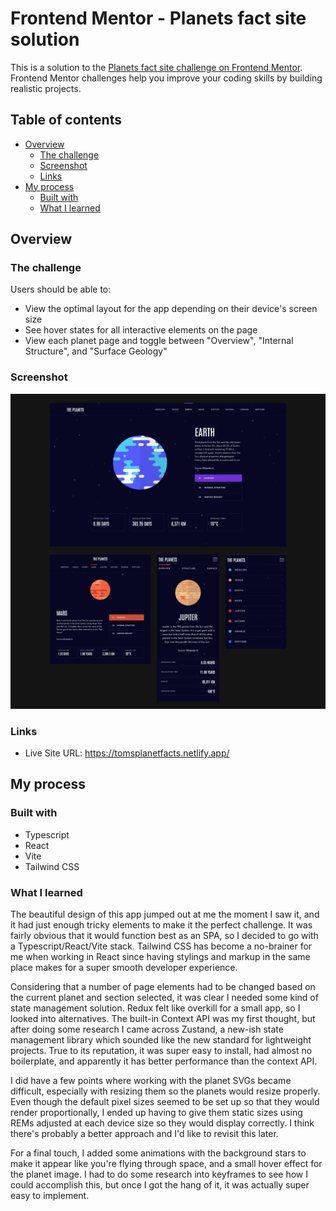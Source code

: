 # Frontend Mentor - Planets fact site solution

This is a solution to the [Planets fact site challenge on Frontend Mentor](https://www.frontendmentor.io/challenges/planets-fact-site-gazqN8w_f). Frontend Mentor challenges help you improve your coding skills by building realistic projects.

## Table of contents

- [Overview](#overview)
  - [The challenge](#the-challenge)
  - [Screenshot](#screenshot)
  - [Links](#links)
- [My process](#my-process)
  - [Built with](#built-with)
  - [What I learned](#what-i-learned)

## Overview

### The challenge

Users should be able to:

- View the optimal layout for the app depending on their device's screen size
- See hover states for all interactive elements on the page
- View each planet page and toggle between "Overview", "Internal Structure", and "Surface Geology"

### Screenshot

![Screenshot](./public/images/project-screenshot.png)

### Links

- Live Site URL: https://tomsplanetfacts.netlify.app/

## My process

### Built with

- Typescript
- React
- Vite
- Tailwind CSS

### What I learned

The beautiful design of this app jumped out at me the moment I saw it, and it had just enough tricky elements to make it the perfect challenge. It was fairly obvious that it would function best as an SPA, so I decided to go with a Typescript/React/Vite stack. Tailwind CSS has become a no-brainer for me when working in React since having stylings and markup in the same place makes for a super smooth developer experience.

Considering that a number of page elements had to be changed based on the current planet and section selected, it was clear I needed some kind of state management solution. Redux felt like overkill for a small app, so I looked into alternatives. The built-in Context API was my first thought, but after doing some research I came across Zustand, a new-ish state management library which sounded like the new standard for lightweight projects. True to its reputation, it was super easy to install, had almost no boilerplate, and apparently it has better performance than the context API.

I did have a few points where working with the planet SVGs became difficult, especially with resizing them so the planets would resize properly. Even though the default pixel sizes seemed to be set up so that they would render proportionally, I ended up having to give them static sizes using REMs adjusted at each device size so they would display correctly. I think there's probably a better approach and I'd like to revisit this later.

For a final touch, I added some animations with the background stars to make it appear like you're flying through space, and a small hover effect for the planet image. I had to do some research into keyframes to see how I could accomplish this, but once I got the hang of it, it was actually super easy to implement.
